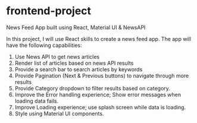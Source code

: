 # frontend-project
News Feed App built using React, Material UI & NewsAPI
 
In this project, I will use React skills to create a news feed app. The app will have the
following capabilities:
1. Use News API to get news articles
2. Render list of articles based on news API results
3. Provide a search bar to search articles by keywords
4. Provide Pagination (Next & Previous buttons) to navigate through more results
5. Provide Category dropdown to filter results based on category.
6. Improve the Error handling experience; Show error messages when loading data fails.
7. Improve Loading experience; use splash screen while data is loading.
8. Style using Material UI components.
